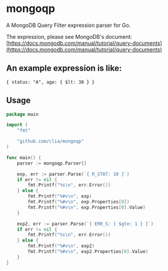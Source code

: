 # mongoqp
A MongoDB Query Filter expression parser for Go.

The expression, please see MongoDB's document: [https://docs.mongodb.com/manual/tutorial/query-documents](https://docs.mongodb.com/manual/tutorial/query-documents)

## An example expression is like:

```
{ status: "A", age: { $lt: 30 } }
```

## Usage

```Go
package main

import (
	"fmt"

	"github.com/clia/mongoqp"
)

func main() {
	parser := mongoqp.Parser{}

	exp, err := parser.Parse(`{ R_STAT: 10 }`)
	if err != nil {
		fmt.Printf("%s\n", err.Error())
	} else {
		fmt.Printf("%#v\n", exp)
		fmt.Printf("%#v\n", exp.Properties[0])
		fmt.Printf("%#v\n", exp.Properties[0].Value)
	}

	exp2, err := parser.Parse(`{ ERR_S: { $gte: 1 } }`)
	if err != nil {
		fmt.Printf("%s\n", err.Error())
	} else {
		fmt.Printf("%#v\n", exp2)
		fmt.Printf("%#v\n", exp2.Properties[0].Value)
	}
}
```